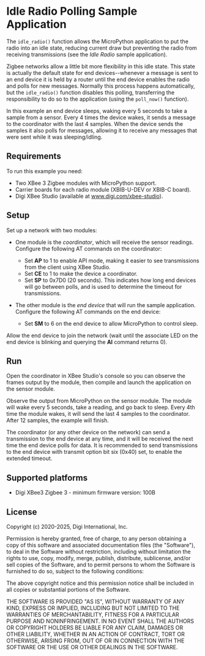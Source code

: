 Idle Radio Polling Sample Application
======================================

The `idle_radio()` function allows the MicroPython application to put the radio
into an idle state, reducing current draw but preventing the radio from
receiving transmissions (see the *Idle Radio* sample application).

Zigbee networks allow a little bit more flexibility in this idle state. This
state is actually the default state for end devices--whenever a message is sent
to an end device it is held by a router until the end device enables the radio
and polls for new messages. Normally this process happens automatically, but the
`idle_radio()` function disables this polling, transferring the responsibility
to do so to the application (using the `poll_now()` function).

In this example an end device sleeps, waking every 5 seconds to take a sample
from a sensor. Every 4 times the device wakes, it sends a message to the
coordinator with the last 4 samples. When the device sends the samples it also
polls for messages, allowing it to receive any messages that were sent while it
was sleeping/idling.


Requirements
------------

To run this example you need:

* Two XBee 3 Zigbee modules with MicroPython support.
* Carrier boards for each radio module (XBIB-U-DEV or XBIB-C board).
* Digi XBee Studio (available at www.digi.com/xbee-studio).


Setup
-----

Set up a network with two modules:

* One module is the *coordinator*, which will receive the sensor readings.
  Configure the following AT commands on the coordinator:
  * Set **AP** to 1 to enable API mode, making it easier to see transmissions
    from the client using XBee Studio.
  * Set **CE** to 1 to make the device a coordinator.
  * Set **SP** to 0x7D0 (20 seconds). This indicates how long end devices will
    go between polls, and is used to determine the timeout for transmissions.

* The other module is the *end device* that will run the sample
  application. Configure the following AT commands on the end device:
  *  Set **SM** to 6 on the end device to allow MicroPython to control sleep.

Allow the end device to join the network (wait until the associate LED on the
end device is blinking and querying the **AI** command returns 0).


Run
---

Open the coordinator in XBee Studio's console so you can observe the frames
output by the module, then compile and launch the application on the sensor
module.

Observe the output from MicroPython on the sensor module. The module will wake
every 5 seconds, take a reading, and go back to sleep. Every 4th time the module
wakes, it will send the last 4 samples to the coordinator. After 12 samples, the
example will finish.

The coordinator (or any other device on the network) can send a transmission to
the end device at any time, and it will be received the next time the end device
polls for data. It is recommended to send transmissions to the end device with
transmit option bit six (0x40) set, to enable the extended timeout.

Supported platforms
-------------------

* Digi XBee3 Zigbee 3 - minimum firmware version: 100B

License
-------

Copyright (c) 2020-2025, Digi International, Inc.

Permission is hereby granted, free of charge, to any person obtaining a copy
of this software and associated documentation files (the "Software"), to deal
in the Software without restriction, including without limitation the rights
to use, copy, modify, merge, publish, distribute, sublicense, and/or sell
copies of the Software, and to permit persons to whom the Software is
furnished to do so, subject to the following conditions:

The above copyright notice and this permission notice shall be included in all
copies or substantial portions of the Software.

THE SOFTWARE IS PROVIDED "AS IS", WITHOUT WARRANTY OF ANY KIND, EXPRESS OR
IMPLIED, INCLUDING BUT NOT LIMITED TO THE WARRANTIES OF MERCHANTABILITY,
FITNESS FOR A PARTICULAR PURPOSE AND NONINFRINGEMENT. IN NO EVENT SHALL THE
AUTHORS OR COPYRIGHT HOLDERS BE LIABLE FOR ANY CLAIM, DAMAGES OR OTHER
LIABILITY, WHETHER IN AN ACTION OF CONTRACT, TORT OR OTHERWISE, ARISING FROM,
OUT OF OR IN CONNECTION WITH THE SOFTWARE OR THE USE OR OTHER DEALINGS IN THE
SOFTWARE.
